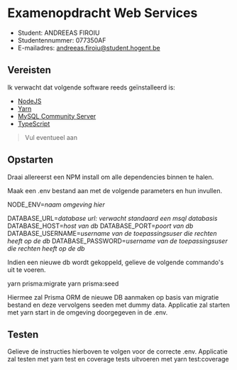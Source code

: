# Examenopdracht  Web Services

- Student: ANDREEAS FIROIU
- Studentennummer: 077350AF
- E-mailadres: andreeas.firoiu@student.hogent.be

## Vereisten

Ik verwacht dat volgende software reeds geïnstalleerd is:

- [NodeJS](https://nodejs.org)
- [Yarn](https://yarnpkg.com)
- [MySQL Community Server](https://dev.mysql.com/downloads/mysql/)
- [TypeScript](https://www.typescriptlang.org/)

> Vul eventueel aan

## Opstarten

Draai allereerst een NPM install om alle dependencies binnen te halen.

Maak een .env bestand aan met de volgende parameters en hun invullen. 

NODE_ENV=*naam omgeving hier*

DATABASE_URL=*database url: verwacht standaard een msql databasis*
DATABASE_HOST=*host van db*
DATABASE_PORT=*poort van db*
DATABASE_USERNAME=*username van de toepassingsuser die rechten heeft op de db*
DATABASE_PASSWORD=*username van de toepassingsuser die rechten heeft op de db*

Indien een nieuwe db wordt gekoppeld, gelieve de volgende commando's uit te voeren.

yarn prisma:migrate
yarn prisma:seed

Hiermee zal Prisma ORM de nieuwe DB aanmaken op basis van migratie bestand en deze vervolgens seeden met dummy data.
Applicatie zal starten met yarn start in de omgeving doorgegeven in de .env.

## Testen
Gelieve de instructies hierboven te volgen voor de correcte .env.
Applicatie zal testen met yarn test en coverage tests uitvoeren met yarn test:coverage

